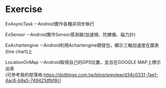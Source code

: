 # Exercise


ExAsyncTask      --Android實作各種非同步執行

ExSensor         --Android實作Sensor感測器(加速規、陀螺儀、磁力計)

ExAchartengine   --Android利用Achartengine開發包，顯示三軸加速度在圖表(line chart)上

LocationOnMap    --Android取得自己的GPS位置，並且在GOOGLE MAP上標示出來</br>
(可參考我的部落格:https://dotblogs.com.tw/blog/preview/d34c0331-7ae1-4ac6-b9a5-749421dfbf8c)
